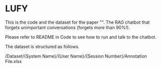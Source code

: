# LUFY

This is the code and the dataset for the paper "".
The RAG chatbot that forgets unimportant conversations (forgets more than 90%!).


Please refer to README in Code to see how to run and talk to the chatbot.

The dataset is structured as follows. 

/Dataset/{System Name}/{User Name}/{Session Number}/Annotation File.xlsx
